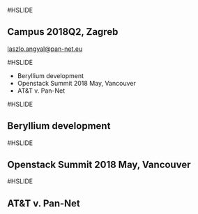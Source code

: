 
#HSLIDE
## Campus 2018Q2, Zagreb
laszlo.angyal@pan-net.eu

#HSLIDE
- Beryllium development
- Openstack Summit 2018 May, Vancouver
- AT&T v. Pan-Net

#HSLIDE
## Beryllium development


#HSLIDE
## Openstack Summit 2018 May, Vancouver


#HSLIDE
## AT&T v. Pan-Net


